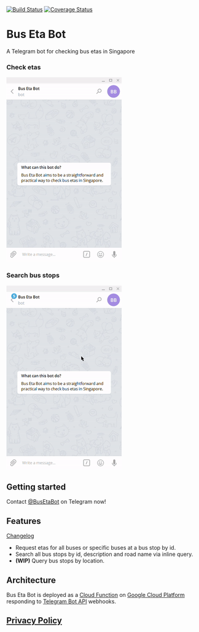 [![Build Status](https://semaphoreci.com/api/v1/jiayu/bus-eta-bot/branches/master/shields_badge.svg)](https://semaphoreci.com/jiayu/bus-eta-bot)
[![Coverage Status](https://coveralls.io/repos/github/yi-jiayu/bus-eta-bot/badge.svg?branch=master)](https://coveralls.io/github/yi-jiayu/bus-eta-bot?branch=master)

# Bus Eta Bot
A Telegram bot for checking bus etas in Singapore

### Check etas
![Checking etas](eta-query.gif)

### Search bus stops
![Searching bus stops](inline-query.gif)

## Getting started

Contact [@BusEtaBot](https://t.me/BusEtaBot/) on Telegram now!

## Features

[Changelog](CHANGELOG.md)

- Request etas for all buses or specific buses at a bus stop by id.
- Search all bus stops by id, description and road name via inline query.
- **(WIP)** Query bus stops by location.

## Architecture
Bus Eta Bot is deployed as a [Cloud Function](https://cloud.google.com/functions/) on [Google Cloud Platform](https://cloud.google.com/) responding to [Telegram Bot API](https://core.telegram.org/bots/api) webhooks.

## [Privacy Policy](PRIVACY.md)
